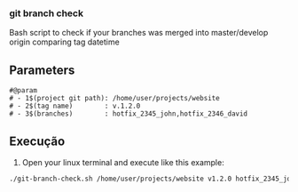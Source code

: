 ### git branch check

Bash script to check if your branches was merged into master/develop origin comparing tag datetime

## Parameters

```
#@param
# - 1$(project git path): /home/user/projects/website
# - 2$(tag name)        : v.1.2.0
# - 3$(branches)        : hotfix_2345_john,hotfix_2346_david
```

## Execução

1) Open your linux terminal and execute like this example:

```sh
./git-branch-check.sh /home/user/projects/website v1.2.0 hotfix_2345_john,hotfix_2346_david

```

